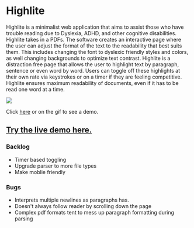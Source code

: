 # Highlite

Highlite is a minimalist web application that aims to assist those who have trouble reading due to Dyslexia, ADHD, and other cognitive disabilities. Highlite takes in a PDFs. The software creates an interactive page where the user can adjust the format of the text to the readability that best suits them. This includes changing the font to dyslexic friendly styles and colors, as well changing backgrounds to optimize text contrast. Highlite is a distraction free page that allows the user to highlight text by paragraph, sentence or even word by word. Users can toggle off these highlights at their own rate via keystrokes or on a timer if they are feeling competitive. Highlite ensures maximum readability of documents, even if it has to be read one word at a time.



[![](/pistil.gif)](https://youtu.be/0GxS2499qEs)

Click [here](https://youtu.be/0GxS2499qEs) or on the gif to see a demo.

## [Try the live demo here.](https://pistil.herokuapp.com/)

### Backlog

- Timer based toggling
- Upgrade parser to more file types
- Make moblie friendly

### Bugs

- Interprets multiple newlines as paragraphs has.
- Doesn't always follow reader by scrolling down the page
- Complex pdf formats tent to mess up paragraph formatting during parsing 


